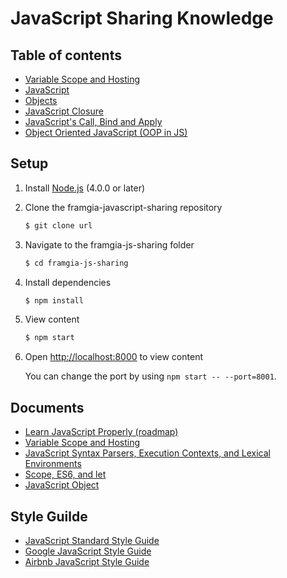 # JavaScript Sharing Knowledge
## Table of contents
- [Variable Scope and Hosting](#)
- [JavaScript ](#)
- [Objects](#)
- [JavaScript Closure](#)
- [JavaScript's Call, Bind and Apply](#)
- [Object Oriented JavaScript (OOP in JS)](#)

## Setup

1. Install [Node.js](http://nodejs.org/) (4.0.0 or later)

1. Clone the framgia-javascript-sharing repository
   ```sh
   $ git clone url
   ```

1. Navigate to the framgia-js-sharing folder
   ```sh
   $ cd framgia-js-sharing
   ```

1. Install dependencies
   ```sh
   $ npm install
   ```

1. View content
   ```sh
   $ npm start
   ```

1. Open <http://localhost:8000> to view content

   You can change the port by using `npm start -- --port=8001`.

## Documents
- [Learn JavaScript Properly (roadmap)](https://trello.com/b/oinINq9f/learn-javascript-properly-experienced-programmers-roadmap)
- [Variable Scope and Hosting](https://www.youtube.com/watch?v=FJNRmUdLlfw&list=PLz1XPAFf8IxbIU78QL158l_KlN9CvH5fg&index=8)
- [JavaScript Syntax Parsers, Execution Contexts, and Lexical Environments](https://www.youtube.com/watch?v=KYFTXszMQdk&index=5&list=PLz1XPAFf8IxbIU78QL158l_KlN9CvH5fg)
- [Scope, ES6, and let](https://www.youtube.com/watch?v=eZU-KNhpg8A&list=PLz1XPAFf8IxbIU78QL158l_KlN9CvH5fg&index=15)
- [JavaScript Object](https://www.youtube.com/watch?v=Yjo9_Q4O0HI&list=PLz1XPAFf8IxbIU78QL158l_KlN9CvH5fg&t=11s&index=16)

## Style Guilde
- [JavaScript Standard Style Guide](https://github.com/standard/standard)
- [Google JavaScript Style Guide](https://google.github.io/styleguide/jsguide.html)
- [Airbnb JavaScript Style Guide](https://github.com/airbnb/javascript)
